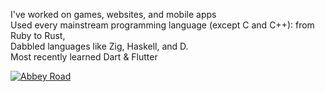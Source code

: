 I've worked on games, websites, and mobile apps<br>
Used every mainstream programming language (except C and C++): from Ruby to Rust,<br>
Dabbled languages like Zig, Haskell, and D.<br>
Most recently learned Dart & Flutter<br>

[![Abbey Road](https://upload.wikimedia.org/wikipedia/en/4/42/Beatles_-_Abbey_Road.jpg)](https://www.youtube.com/watch?v=oolpPmuK2I8&list=PLPMRFtA0BgE6ce0olKAwrKffd-V170IEC "Abbey Road")
